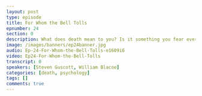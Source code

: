 ```yaml
---
layout: post
type: episode
title: For Whom the Bell Tolls
epnumber: 24
section: 0
description: What does death mean to you? Is it something you fear every waking moment? Perhaps subconsciously? Or is it something that gives life value? Today Steven and I discuss various aspects of death, including suicidal tendencies and beliefs in life after death.
image: /images/banners/ep24banner.jpg
audio: Ep-24-For-Whom-the-Bell-Tolls-e1609i6
video: Ep24-For-Whom-the-Bell-Tolls
transcript: 0
speakers: [Steven Guscott, William Blacoe]
categories: [death, psychology]
tags: []
comments: true
---
```

